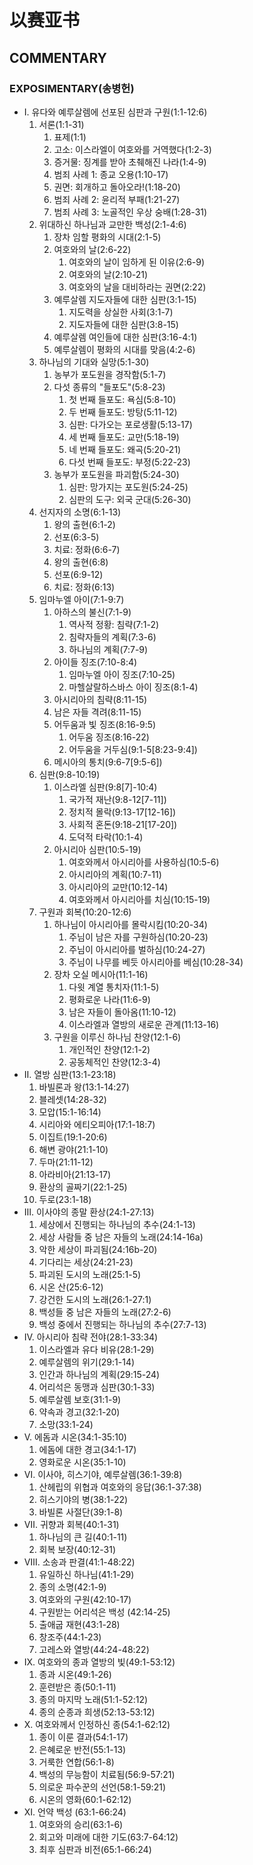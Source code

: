 # 以赛亚书

## COMMENTARY

### EXPOSIMENTARY(송병헌)

- Ⅰ. 유다와 예루살렘에 선포된 심판과 구원(1:1-12:6)
    1. 서론(1:1-31)
        1. 표제(1:1)
        2. 고소: 이스라엘이 여호와를 거역했다(1:2-3)
        3. 증거물: 징계를 받아 초췌해진 나라(1:4-9)
        4. 범죄 사례 1: 종교 오용(1:10-17)
        5. 권면: 회개하고 돌아오라!(1:18-20)
        6. 범죄 사례 2: 윤리적 부패(1:21-27)
        7. 범죄 사례 3: 노골적인 우상 숭배(1:28-31)
    2. 위대하신 하나님과 교만한 백성(2:1-4:6)
        1. 장차 임할 평화의 시대(2:1-5)
        2. 여호와의 날(2:6-22)
            1. 여호와의 날이 임하게 된 이유(2:6-9)
            2. 여호와의 날(2:10-21)
            3. 여호와의 날을 대비하라는 권면(2:22)
        3. 예루살렘 지도자들에 대한 심판(3:1-15)
            1. 지도력을 상실한 사회(3:1-7)
            2. 지도자들에 대한 심판(3:8-15)
        4. 예루살렘 여인들에 대한 심판(3:16-4:1)
        5. 예루살렘이 평화의 시대를 맞음(4:2-6)
    3. 하나님의 기대와 실망(5:1-30)
        1. 농부가 포도원을 경작함(5:1-7)
        2. 다섯 종류의 "들포도"(5:8-23)
            1. 첫 번째 들포도: 욕심(5:8-10)
            2. 두 번째 들포도: 방탕(5:11-12)
            3. 심판: 다가오는 포로생활(5:13-17)
            4. 세 번째 들포도: 교만(5:18-19)
            5. 네 번째 들포도: 왜곡(5:20-21)
            6. 다섯 번째 들포도: 부정(5:22-23)
        3. 농부가 포도원을 파괴함(5:24-30)
            1. 심판: 망가지는 포도원(5:24-25)
            2. 심판의 도구: 외국 군대(5:26-30)
    4. 선지자의 소명(6:1-13)
        1. 왕의 출현(6:1-2)
        2. 선포(6:3-5)
        3. 치료: 정화(6:6-7)
        4. 왕의 출현(6:8)
        5. 선포(6:9-12)
        6. 치료: 정화(6:13)
    5. 임마누엘 아이(7:1-9:7)
        1. 아하스의 불신(7:1-9)
            1. 역사적 정황: 침략(7:1-2)
            2. 침략자들의 계획(7:3-6)
            3. 하나님의 계획(7:7-9)
        2. 아이들 징조(7:10-8:4)
            1. 임마누엘 아이 징조(7:10-25)
            2. 마헬살랄하스바스 아이 징조(8:1-4)
        3. 아시리아의 침략(8:11-15)
        4. 남은 자들 격려(8:11-15)
        5. 어두움과 빛 징조(8:16-9:5)
            1. 어두움 징조(8:16-22)
            2. 어두움을 거두심(9:1-5[8:23-9:4])
        6. 메시아의 통치(9:6-7[9:5-6])
    6. 심판(9:8-10:19)
        1. 이스라엘 심판(9:8[7]-10:4)
            1. 국가적 재난(9:8-12[7-11])
            2. 정치적 몰락(9:13-17[12-16])
            3. 사회적 혼돈(9:18-21[17-20])
            4. 도덕적 타락(10:1-4)
        2. 아시리아 심판(10:5-19)
            1. 여호와께서 아시리아를 사용하심(10:5-6)
            2. 아시리아의 계획(10:7-11)
            3. 아시리아의 교만(10:12-14)
            4. 여호와께서 아시리아를 치심(10:15-19)
    7. 구원과 회복(10:20-12:6)
        1. 하나님이 아시리아를 몰락시킴(10:20-34)
            1. 주님이 남은 자를 구원하심(10:20-23)
            2. 주님이 아시리아를 벌하심(10:24-27)
            3. 주님이 나무를 베듯 아시리아를 베심(10:28-34)
        2. 장차 오실 메시아(11:1-16)
            1. 다윗 계열 통치자(11:1-5)
            2. 평화로운 나라(11:6-9)
            3. 남은 자들이 돌아옴(11:10-12)
            4. 이스라엘과 열방의 새로운 관계(11:13-16)
        3. 구원을 이루신 하나님 찬양(12:1-6)
            1. 개인적인 찬양(12:1-2)
            2. 공동체적인 찬양(12:3-4)
- Ⅱ. 열방 심판(13:1-23:18)
    1. 바빌론과 왕(13:1-14:27)
    2. 블레셋(14:28-32)
    3. 모압(15:1-16:14)
    4. 시리아와 에티오피아(17:1-18:7)
    5. 이집트(19:1-20:6)
    6. 해변 광야(21:1-10)
    7. 두마(21:11-12)
    8. 아라비아(21:13-17)
    9. 환상의 골짜기(22:1-25)
    10. 두로(23:1-18)
- Ⅲ. 이사야의 종말 환상(24:1-27:13)
    1. 세상에서 진행되는 하나님의 추수(24:1-13)
    2. 세상 사람들 중 남은 자들의 노래(24:14-16a)
    3. 악한 세상이 파괴됨(24:16b-20)
    4. 기다리는 세상(24:21-23)
    5. 파괴된 도시의 노래(25:1-5)
    6. 시온 산(25:6-12)
    7. 강건한 도시의 노래(26:1-27:1)
    8. 백성들 중 남은 자들의 노래(27:2-6)
    9. 백성 중에서 진행되는 하나님의 추수(27:7-13)
- Ⅳ. 아시리아 침략 전야(28:1-33:34)
    1. 이스라엘과 유다 비유(28:1-29)
    2. 예루살렘의 위기(29:1-14)
    3. 인간과 하나님의 계획(29:15-24)
    4. 어리석은 동맹과 심판(30:1-33)
    5. 예루살렘 보호(31:1-9)
    6. 약속과 경고(32:1-20)
    7. 소망(33:1-24)
- Ⅴ. 에돔과 시온(34:1-35:10)
    1. 에돔에 대한 경고(34:1-17)
    2. 영화로운 시온(35:1-10)
- Ⅵ. 이사야, 히스기야, 예루살렘(36:1-39:8)
    1. 산헤립의 위협과 여호와의 응답(36:1-37:38)
    2. 히스기야의 병(38:1-22)
    3. 바빌론 사절단(39:1-8)
- Ⅶ. 귀향과 회복(40:1-31)
    1. 하나님의 큰 길(40:1-11)
    2. 회복 보장(40:12-31)
- Ⅷ. 소송과 판결(41:1-48:22)
    1. 유일하신 하나님(41:1-29)
    2. 종의 소명(42:1-9)
    3. 여호와의 구원(42:10-17)
    4. 구원받는 어리석은 백성 (42:14-25)
    5. 출애굽 재현(43:1-28)
    6. 창조주(44:1-23)
    7. 고레스와 열방(44:24-48:22)
- Ⅸ. 여호와의 종과 열방의 빛(49:1-53:12)
    1. 종과 시온(49:1-26)
    2. 훈련받은 종(50:1-11)
    3. 종의 마지막 노래(51:1-52:12)
    4. 종의 순종과 희생(52:13-53:12)
- Ⅹ. 여호와께서 인정하신 종(54:1-62:12)
    1. 종이 이룬 결과(54:1-17)
    2. 은혜로운 반전(55:1-13)
    3. 거룩한 연합(56:1-8)
    4. 백성의 무능함이 치료됨(56:9-57:21)
    5. 의로운 파수꾼의 선언(58:1-59:21)
    6. 시온의 영화(60:1-62:12)
- Ⅺ. 언약 백성 (63:1-66:24)
    1. 여호와의 승리(63:1-6)
    2. 회고와 미래에 대한 기도(63:7-64:12)
    3. 최후 심판과 비전(65:1-66:24)